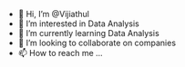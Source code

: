 - 👋 Hi, I’m @Vijiathul
- 👀 I’m interested in Data Analysis 
- 🌱 I’m currently learning Data Analysis
- 💞️ I’m looking to collaborate on companies 
- 📫 How to reach me ...

<!---
Vijiathul/Vijiathul is a ✨ special ✨ repository because its `README.md` (this file) appears on your GitHub profile.
You can click the Preview link to take a look at your changes.
--->
